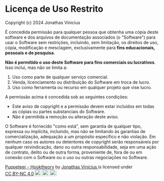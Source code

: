 # Licença de Uso Restrito

Copyright (c) 2024 Jonathas Vinicius

É concedida permissão para qualquer pessoa que obtenha uma cópia deste software e dos arquivos de documentação associados (o "Software") para usar o Software sem restrições, incluindo, sem limitação, os direitos de uso, cópia, modificação e mesclagem, exclusivamente para **fins educacionais, pessoais e de pesquisa**.

**Não é permitido o uso deste Software para fins comerciais ou lucrativos**. Isso inclui, mas não se limita a:

1. Uso como parte de qualquer serviço comercial.
2. Venda, licenciamento ou distribuição do Software em troca de lucro.
3. Uso como ferramenta ou recurso em qualquer projeto que vise lucro.

A permissão acima é concedida sob as seguintes condições:

- Este aviso de copyright e a permissão devem estar incluídos em todas as cópias ou partes substanciais do Software.
- Não é permitida a remoção ou alteração deste aviso.

O Software é fornecido "como está", sem garantia de qualquer tipo, expressa ou implícita, incluindo, mas não se limitando às garantias de comercialização, adequação a um propósito específico e não violação. Em nenhum caso os autores ou detentores de copyright serão responsáveis por qualquer reivindicação, dano ou outra responsabilidade, seja em uma ação de contrato, delito ou de outra forma, proveniente de, fora de ou em conexão com o Software ou o uso ou outras negociações no Software.


<p xmlns:cc="http://creativecommons.org/ns#" xmlns:dct="http://purl.org/dc/terms/"><a property="dct:title" rel="cc:attributionURL" href="https://github.com/jvras58/hooktheory-scraper">Puppeteer - Hooktheory</a> by <a rel="cc:attributionURL dct:creator" property="cc:attributionName" href="https://www.linkedin.com/in/-jonathasvinicius/">Jonathas Vinicius </a> is licensed under <a href="https://creativecommons.org/licenses/by-nc/4.0/?ref=chooser-v1" target="_blank" rel="license noopener noreferrer" style="display:inline-block;">CC BY-NC 4.0<img style="height:22px!important;margin-left:3px;vertical-align:text-bottom;" src="https://mirrors.creativecommons.org/presskit/icons/cc.svg?ref=chooser-v1" alt=""><img style="height:22px!important;margin-left:3px;vertical-align:text-bottom;" src="https://mirrors.creativecommons.org/presskit/icons/by.svg?ref=chooser-v1" alt=""><img style="height:22px!important;margin-left:3px;vertical-align:text-bottom;" src="https://mirrors.creativecommons.org/presskit/icons/nc.svg?ref=chooser-v1" alt=""></a></p>
